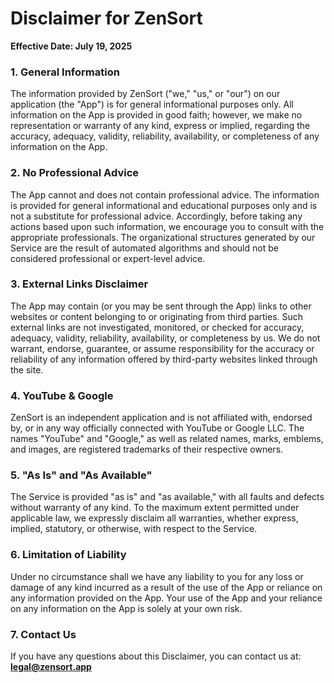 
# Disclaimer for ZenSort

**Effective Date: July 19, 2025**

### 1. General Information

The information provided by ZenSort ("we," "us," or "our") on our application (the "App") is for general informational purposes only. All information on the App is provided in good faith; however, we make no representation or warranty of any kind, express or implied, regarding the accuracy, adequacy, validity, reliability, availability, or completeness of any information on the App.

### 2. No Professional Advice

The App cannot and does not contain professional advice. The information is provided for general informational and educational purposes only and is not a substitute for professional advice. Accordingly, before taking any actions based upon such information, we encourage you to consult with the appropriate professionals. The organizational structures generated by our Service are the result of automated algorithms and should not be considered professional or expert-level advice.

### 3. External Links Disclaimer

The App may contain (or you may be sent through the App) links to other websites or content belonging to or originating from third parties. Such external links are not investigated, monitored, or checked for accuracy, adequacy, validity, reliability, availability, or completeness by us. We do not warrant, endorse, guarantee, or assume responsibility for the accuracy or reliability of any information offered by third-party websites linked through the site.

### 4. YouTube & Google

ZenSort is an independent application and is not affiliated with, endorsed by, or in any way officially connected with YouTube or Google LLC. The names "YouTube" and "Google," as well as related names, marks, emblems, and images, are registered trademarks of their respective owners.

### 5. "As Is" and "As Available"

The Service is provided "as is" and "as available," with all faults and defects without warranty of any kind. To the maximum extent permitted under applicable law, we expressly disclaim all warranties, whether express, implied, statutory, or otherwise, with respect to the Service.

### 6. Limitation of Liability

Under no circumstance shall we have any liability to you for any loss or damage of any kind incurred as a result of the use of the App or reliance on any information provided on the App. Your use of the App and your reliance on any information on the App is solely at your own risk.

### 7. Contact Us

If you have any questions about this Disclaimer, you can contact us at: **legal@zensort.app** 